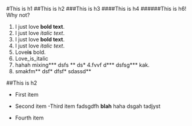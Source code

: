 #This is h1
##This is h2
###This is h3
####This is h4
######This is h6! Why not?
 1. I just love **bold text**.
  1. I just love *italic text*.
2. I just love __bold text__.
2. I just love _italic text_.
3. Love**is** bold.
6. Love_is_italic
3. hahah mixing*** dsfs ** ds*
4.fvvf d*** dsfsg*** kak.
5. smakfm** dsf* dfsf* sdassd**

##This is h2
  + First item
* Second item
 -Third item
 fadsgdfh **blah** haha
 dsgah
 tadjyst
 + Fourth item 

